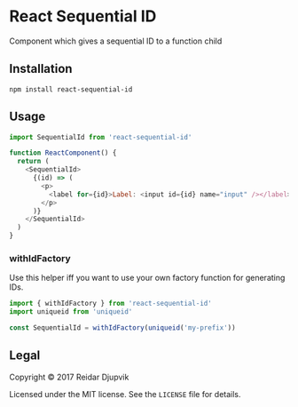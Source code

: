 # React Sequential ID

Component which gives a sequential ID to a function child

## Installation

```
npm install react-sequential-id
```

## Usage

```javascript
import SequentialId from 'react-sequential-id'

function ReactComponent() {
  return (
    <SequentialId>
      {(id) => (
        <p>
          <label for={id}>Label: <input id={id} name="input" /></label>
        </p>
      )}
    </SequentialId>
  )
}
```

### withIdFactory

Use this helper iff you want to use your own factory function for generating
IDs.

```javascript
import { withIdFactory } from 'react-sequential-id'
import uniqueid from 'uniqueid'

const SequentialId = withIdFactory(uniqueid('my-prefix'))
```

## Legal

Copyright © 2017 Reidar Djupvik

Licensed under the MIT license. See the `LICENSE` file for details.
